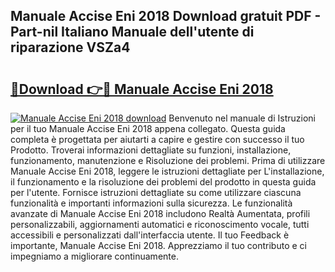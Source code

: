 ## Manuale Accise Eni 2018 Download gratuit PDF - Part-nil Italiano Manuale dell'utente di riparazione VSZa4

# <h2><a href="http://dfbihrn.blite.top/?on=Manuale+Accise+Eni+2018">🔗Download 👉🔴 Manuale Accise Eni 2018</a></h2>

[![Manuale Accise Eni 2018 download](https://i.imgur.com/lujVjoI.png)](http://dfbihrn.blite.top/?on=Manuale+Accise+Eni+2018)
Benvenuto nel manuale di Istruzioni per il tuo Manuale Accise Eni 2018 appena collegato. Questa guida completa è progettata per aiutarti a capire e gestire con successo il tuo Prodotto. Troverai informazioni dettagliate su funzioni, installazione, funzionamento, manutenzione e Risoluzione dei problemi. Prima di utilizzare Manuale Accise Eni 2018, leggere le istruzioni dettagliate per L'installazione, il funzionamento e la risoluzione dei problemi del prodotto in questa guida per l'utente. Fornisce istruzioni dettagliate su come utilizzare ciascuna funzionalità e importanti informazioni sulla sicurezza. Le funzionalità avanzate di Manuale Accise Eni 2018 includono Realtà Aumentata, profili personalizzabili, aggiornamenti automatici e riconoscimento vocale, tutti accessibili e personalizzati dall'interfaccia utente. Il tuo Feedback è importante, Manuale Accise Eni 2018. Apprezziamo il tuo contributo e ci impegniamo a migliorare continuamente.
